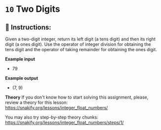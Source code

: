 # `10` Two Digits

## 📝 Instructions:

Given a two-digit integer, return its left digit (a tens digit) and then its right digit (a ones digit). Use the operator of integer division for obtaining the tens digit and the operator of taking remainder for obtaining the ones digit.

**Example input**
* 79

**Example output**
* (7, 9)

**Theory**
If you don't know how to start solving this assignment, please, review a theory for this lesson:
https://snakify.org/lessons/integer_float_numbers/

You may also try step-by-step theory chunks:
https://snakify.org/lessons/integer_float_numbers/steps/1/